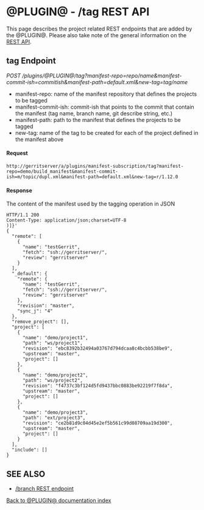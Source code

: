 @PLUGIN@ - /tag REST API
==============================
This page describes the project related REST endpoints that are added
by the @PLUGIN@.
Please also take note of the general information on the
[REST API](../../../Documentation/rest-api.html).

tag Endpoint
---------------

_POST /plugins/@PLUGIN@/tag?manifest-repo=repo/name&manifest-commit-ish=commitish&manifest-path=default.xml&new-tag=tag/name_

* manifest-repo: name of the manifest repository that defines the projects to be tagged
* manifest-commit-ish: commit-ish that points to the commit that contain the manifest (tag name, branch name, git describe string, etc.)
* manifest-path: path to the manifest that defines the projects to be tagged
* new-tag: name of the tag to be created for each of the project defined in the manifest above

#### Request
```
http://gerritserver/a/plugins/manifest-subscription/tag?manifest-repo=demo/build_manifest&manifest-commit-ish=m/topic/dupl.xml&manifest-path=default.xml&new-tag=r/1.12.0
```

#### Response
The content of the manifest used by the tagging operation in JSON

```
HTTP/1.1 200
Content-Type: application/json;charset=UTF-8
)]}'
{
  "remote": [
    {
      "name": "testGerrit",
      "fetch": "ssh://gerritserver/",
      "review": "gerritserver"
    }
  ],
  "_default": {
    "remote": {
      "name": "testGerrit",
      "fetch": "ssh://gerritserver/",
      "review": "gerritserver"
    },
    "revision": "master",
    "sync_j": "4"
  },
  "remove_project": [],
  "project": [
    {
      "name": "demo/project1",
      "path": "ws/project1",
      "revision": "ebc8392b32494a03767d794dcaa8c4bcbb538be9",
      "upstream": "master",
      "project": []
    },
    {
      "name": "demo/project2",
      "path": "ws/project2",
      "revision": "f4737c3bf124d5fd9437bbc0883be92219f7f8da",
      "upstream": "master",
      "project": []
    },
    {
      "name": "demo/project3",
      "path": "ext/project3",
      "revision": "ce2b81d9c04d45e2ef5b561c99d08709aa19d300",
      "upstream": "master",
      "project": []
    }
  ],
  "include": []
}
```

SEE ALSO
--------
* [/branch REST endpoint](rest-api-branch.md)

[Back to @PLUGIN@ documentation index][index]

[index]: index.html